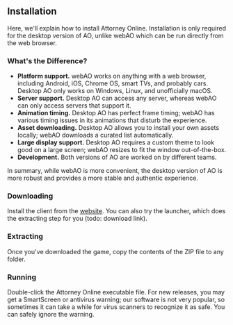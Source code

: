 ## Installation

Here, we'll explain how to install Attorney Online. Installation is only required for the desktop version of AO, unlike webAO which can be run directly from the web browser.

### What's the Difference?

- **Platform support.** webAO works on anything with a web browser, including Android, iOS, Chrome OS, smart TVs, and probably cars. Desktop AO only works on Windows, Linux, and unofficially macOS.
- **Server support.** Desktop AO can access any server, whereas webAO can only access servers that support it.
- **Animation timing.** Desktop AO has perfect frame timing; webAO has various timing issues in its animations that disturb the experience.
- **Asset downloading.** Desktop AO allows you to install your own assets locally; webAO downloads a curated list automatically.
- **Large display support.** Desktop AO requires a custom theme to look good on a large screen; webAO resizes to fit the window out-of-the-box.
- **Development.** Both versions of AO are worked on by different teams.

In summary, while webAO is more convenient, the desktop version of AO is more robust and provides a more stable and authentic experience.

### Downloading

Install the client from the [website](https://aceattorneyonline.com/). You can also try the launcher, which does the extracting step for you (todo: download link).

### Extracting

Once you've downloaded the game, copy the contents of the ZIP file to any folder.

### Running

Double-click the Attorney Online executable file. For new releases, you may get a SmartScreen or antivirus warning; our software is not very popular, so sometimes it can take a while for virus scanners to recognize it as safe. You can safely ignore the warning.
